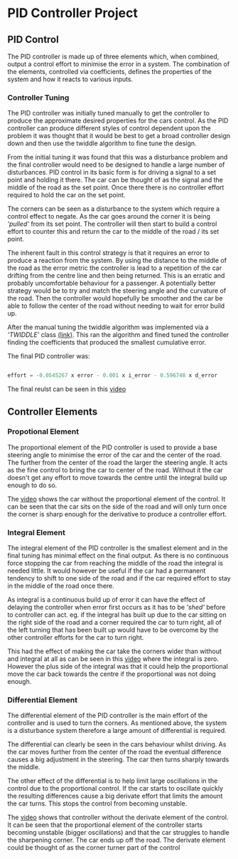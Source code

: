 # PID Controller Project


## PID Control
The PID controller is made up of three elements which, when combined, output a control effort to minimise the error in a system. The combination of the elements, controlled via coefficients, defines the properties of the system and how it reacts to various inputs.

### Controller Tuning
The PID controller was initially tuned manually to get the controller to produce the approximate desired properties for the cars control. As the PID controller can produce different styles of control dependent upon the problem it was thought that it would be best to get a broad controller design down and then use the twiddle algorithm to fine tune the design.

From the initial tuning it was found that this was a disturbance problem and the final controller would need to be designed to handle a large number of disturbances. PID control in its basic form is for driving a signal to a set point and holding it there. The car can be thought of as the signal and the middle of the road as the set point. Once there there is no controller effort required to hold the car on the set point.

The corners can be seen as a disturbance to the system which require a control effect to negate. As the car goes around the corner it is being *'pulled'* from its set point. The controller will then start to build a control effort to counter this and return the car to the middle of the road / its set point.

The inherent fault in this control strategy is that it requires an error to produce a reaction from the system. By using the distance to the middle of the road as the error metric the controller is lead to a repetition of the car drifting from the centre line and then being returned. This is an erratic and probably uncomfortable behaviour for a passenger. A potentially better strategy would be to try and match the steering angle and the curvature of the road. Then the controller would hopefully be smoother and the car be able to follow the center of the road without needing to wait for error build up.

After the manual tuning the twiddle algorithm was implemented via a *'TWIDDLE'* class [(link)](/src/TWIDDLE.cpp). This ran the algorithm and fined tuned the controller finding the coefficients that produced the smallest cumulative error.

The final PID controller was:

``` c++

effort = -0.0545267 x error - 0.001 x i_error - 0.596748 x d_error

```
The final reulst can be seen in this [video](Final_Tuning.mov)

## Controller Elements
### Propotional Element
The proportional element of the PID controller is used to provide a base steering angle to minimise the error of the car and the center of the road. The further from the center of the road the larger the steering angle. It acts as the fine control to bring the car to center of the road. Without it the car doesn't get any effort to move towards the centre until the integral build up enough to do so.

The [video](No_Proportional.mov) shows the car without the proportional element of the control. It can be seen that the car sits on the side of the road and will only turn once the corner is sharp enough for the derivative to produce a controller effort.

### Integral Element
The integral element of the PID controller is the smallest element and in the final tuning has minimal effect on the final output. As there is no continuous force stopping the car from reaching the middle of the road the integral is needed little. It would however be useful if the car had a permanent tendency to shift to one side of the road and if the car required effort to stay in the middle of the road once there.

As integral is a continuous build up of error it can have the effect of delaying the controller when error first occurs as it has to be *'shed'* before to controller can act. eg. if the integral has built up due to the car sitting on the right side of the road and a corner required the car to turn right, all of the left turning that has been built up would have to be overcome by the other controller efforts for the car to turn right.

This had the effect of making the car take the corners wider than without and integral at all as can be seen in this [video](No_Integral.mov) where the integral is zero. However the plus side of the integral was that it could help the proportional move the car back towards the centre if the proportional was not doing enough.

### Differential Element
The differential element of the PID controller is the main effort of the controller and is used to turn the corners. As mentioned above, the system is a disturbance system therefore a large amount of differential is required.

The differential can clearly be seen in the cars behaviour whilst driving. As the car moves further from the center of the road the eventual difference causes a big adjustment in the steering. The car then turns sharply towards the middle.

The other effect of the differential is to help limit large oscillations in the control due to the proportional control. If the car starts to oscillate quickly the resulting differences cause a big derivate effort that limits the amount the car turns. This stops the control from becoming unstable.

The [video](No_Derivative) shows that controller without the derivate element of the control. It can be seen that the proportional element of the controller starts becoming unstable (bigger oscillations) and that the car struggles to handle the sharpening corner. The car ends up off the road. The derivate element could be thought of as the corner turner part of the control
